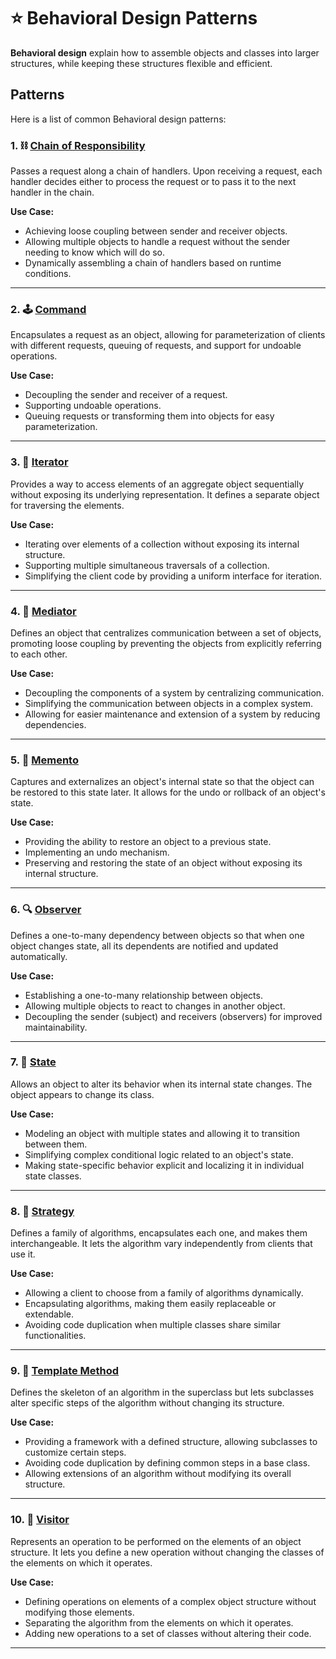 # ⭐ Behavioral Design Patterns

**Behavioral design** explain how to assemble objects and classes into larger structures, while keeping these structures flexible and efficient.

## Patterns

Here is a list of common Behavioral design patterns:

### 1. ⛓️ [Chain of Responsibility](./Chain-of-Responsibility)

Passes a request along a chain of handlers. Upon receiving a request, each handler decides either to process the request or to pass it to the next handler in the chain.

**Use Case:**

- Achieving loose coupling between sender and receiver objects.
- Allowing multiple objects to handle a request without the sender needing to know which will do so.
- Dynamically assembling a chain of handlers based on runtime conditions.

---

### 2. 🕹️ [Command](./Command)

Encapsulates a request as an object, allowing for parameterization of clients with different requests, queuing of requests, and support for undoable operations.

**Use Case:**

- Decoupling the sender and receiver of a request.
- Supporting undoable operations.
- Queuing requests or transforming them into objects for easy parameterization.

---

### 3. 🔄 [Iterator](./Iterator)

Provides a way to access elements of an aggregate object sequentially without exposing its underlying representation. It defines a separate object for traversing the elements.

**Use Case:**

- Iterating over elements of a collection without exposing its internal structure.
- Supporting multiple simultaneous traversals of a collection.
- Simplifying the client code by providing a uniform interface for iteration.

---

### 4. 🤝 [Mediator](./Mediator)

Defines an object that centralizes communication between a set of objects, promoting loose coupling by preventing the objects from explicitly referring to each other.

**Use Case:**

- Decoupling the components of a system by centralizing communication.
- Simplifying the communication between objects in a complex system.
- Allowing for easier maintenance and extension of a system by reducing dependencies.

---

### 5. 📜 [Memento](./Memento)

Captures and externalizes an object's internal state so that the object can be restored to this state later. It allows for the undo or rollback of an object's state.

**Use Case:**

- Providing the ability to restore an object to a previous state.
- Implementing an undo mechanism.
- Preserving and restoring the state of an object without exposing its internal structure.

---

### 6. 🔍 [Observer](./Observer)

Defines a one-to-many dependency between objects so that when one object changes state, all its dependents are notified and updated automatically.

**Use Case:**

- Establishing a one-to-many relationship between objects.
- Allowing multiple objects to react to changes in another object.
- Decoupling the sender (subject) and receivers (observers) for improved maintainability.

---

### 7. 🔄 [State](./State)

Allows an object to alter its behavior when its internal state changes. The object appears to change its class.

**Use Case:**

- Modeling an object with multiple states and allowing it to transition between them.
- Simplifying complex conditional logic related to an object's state.
- Making state-specific behavior explicit and localizing it in individual state classes.

---

### 8. 🎯 [Strategy](./Strategy)

Defines a family of algorithms, encapsulates each one, and makes them interchangeable. It lets the algorithm vary independently from clients that use it.

**Use Case:**

- Allowing a client to choose from a family of algorithms dynamically.
- Encapsulating algorithms, making them easily replaceable or extendable.
- Avoiding code duplication when multiple classes share similar functionalities.

---

### 9. 📝 [Template Method](./Template-Method)

Defines the skeleton of an algorithm in the superclass but lets subclasses alter specific steps of the algorithm without changing its structure.

**Use Case:**

- Providing a framework with a defined structure, allowing subclasses to customize certain steps.
- Avoiding code duplication by defining common steps in a base class.
- Allowing extensions of an algorithm without modifying its overall structure.

---

### 10. 🚶 [Visitor](./Visitor)

Represents an operation to be performed on the elements of an object structure. It lets you define a new operation without changing the classes of the elements on which it operates.

**Use Case:**

- Defining operations on elements of a complex object structure without modifying those elements.
- Separating the algorithm from the elements on which it operates.
- Adding new operations to a set of classes without altering their code.

---